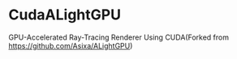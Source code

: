 # CudaALightGPU
GPU-Accelerated Ray-Tracing Renderer Using CUDA(Forked from https://github.com/Asixa/ALightGPU)
